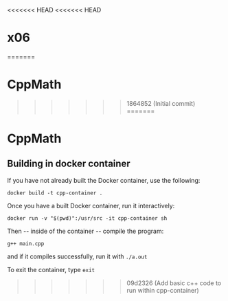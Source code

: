 <<<<<<< HEAD
<<<<<<< HEAD
# x06
=======
# CppMath
>>>>>>> 1864852 (Initial commit)
=======
# CppMath


## Building in docker container

If you have not already built the Docker container, use the following:

```
docker build -t cpp-container .
```

Once you have a built Docker container, run it interactively:

```
docker run -v "$(pwd)":/usr/src -it cpp-container sh
```

Then -- inside of the container -- compile the program:

```
g++ main.cpp
```

and if it compiles successfully, run it with `./a.out`

To exit the container, type `exit`
>>>>>>> 09d2326 (Add basic c++ code to run within cpp-container)